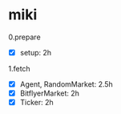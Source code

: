 # miki

0.prepare
- [x] setup: 2h

1.fetch
- [x] Agent, RandomMarket: 2.5h
- [x] BitflyerMarket: 2h
- [x] Ticker: 2h
